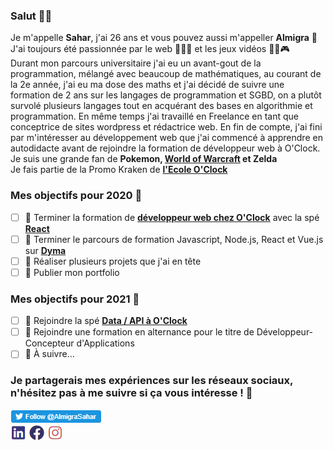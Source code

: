 ### Salut 👋🏻

Je m'appelle **Sahar**, j'ai 26 ans et vous pouvez aussi m'appeller **Almigra** 🦄</br>
J'ai toujours été passionnée par le web 👩🏻‍💻 et les jeux vidéos 🤖🐉🎮 </br>
Durant mon parcours universitaire j'ai eu un avant-gout de la programmation, mélangé avec beaucoup de mathématiques, au courant de la 2e année, j'ai eu ma dose des maths et j'ai décidé de suivre une formation de 2 ans sur les langages de programmation et SGBD, on a plutôt survolé plusieurs langages tout en acquérant des bases en algorithmie et programmation. En même temps j'ai travaillé en Freelance en tant que conceptrice de sites wordpress et rédactrice web. En fin de compte, j'ai fini par m'intéresser au développement web que j'ai commencé à apprendre en autodidacte avant de rejoindre la formation de développeur web à O'Clock.</br>
Je suis une grande fan de **Pokemon, [World of Warcraft](https://worldofwarcraft.com/fr-fr/character/eu/hyjal/Almigra) et Zelda**</br>
Je fais partie de la Promo Kraken de **[l'Ecole O'Clock](https://oclock.io)**


### Mes objectifs pour 2020 💫

- [ ] 🍔 Terminer la formation de **[développeur web chez O'Clock](https://oclock.io/formations/developpeur-web)** avec la spé **[React](https://oclock.io/formations/developpeur-react)**
- [ ] 🍟 Terminer le parcours de formation Javascript, Node.js, React et Vue.js sur **[Dyma](https://dyma.fr/)**
- [ ] 🥃 Réaliser plusieurs projets que j'ai en tête
- [ ] 🍨 Publier mon portfolio

### Mes objectifs pour 2021 💫

- [ ] 🥧 Rejoindre la spé **[Data / API à O'Clock](https://oclock.io/formations/developpeur-data-api)**
- [ ] 🍩 Rejoindre une formation en alternance pour le titre de Développeur-Concepteur d'Applications
- [ ] 🥪 À suivre...

### Je partagerais mes expériences sur les réseaux sociaux, n'hésitez pas à me suivre si ça vous intéresse ! 🌟

[![Twitter](https://github.com/Almigra/Almigra/blob/master/Twitter.png)](https://twitter.com/AlmigraDev)</br>
[![Linkedin](https://github.com/Almigra/Almigra/blob/master/Linkedin.png)](https://www.linkedin.com/in/sahar-almigra/)
[![Facebook](https://github.com/Almigra/Almigra/blob/master/Facebook.png)](https://www.facebook.com/Almigra)
[![Instagram](https://github.com/Almigra/Almigra/blob/master/Instagram.png)](https://www.instagram.com/sahar.almigra/)
